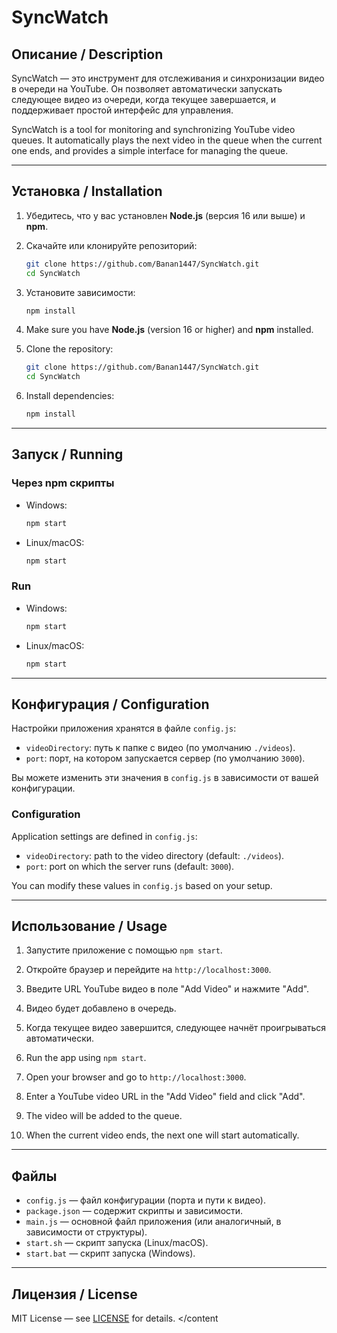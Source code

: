 # SyncWatch

## Описание / Description

SyncWatch — это инструмент для отслеживания и синхронизации видео в очереди на YouTube. Он позволяет автоматически запускать следующее видео из очереди, когда текущее завершается, и поддерживает простой интерфейс для управления.

SyncWatch is a tool for monitoring and synchronizing YouTube video queues. It automatically plays the next video in the queue when the current one ends, and provides a simple interface for managing the queue.

---

## Установка / Installation

1. Убедитесь, что у вас установлен **Node.js** (версия 16 или выше) и **npm**.
2. Скачайте или клонируйте репозиторий:
   ```bash
   git clone https://github.com/Banan1447/SyncWatch.git
   cd SyncWatch
   ```
3. Установите зависимости:
   ```bash
   npm install
   ```

1. Make sure you have **Node.js** (version 16 or higher) and **npm** installed.
2. Clone the repository:
   ```bash
   git clone https://github.com/Banan1447/SyncWatch.git
   cd SyncWatch
   ```
3. Install dependencies:
   ```bash
   npm install
   ```

---

## Запуск / Running

### Через npm скрипты

- Windows:
  ```bash
  npm start
  ```
- Linux/macOS:
  ```bash
  npm start
  ```

### Run

- Windows:
  ```bash
  npm start
  ```
- Linux/macOS:
  ```bash
  npm start
  ```

---

## Конфигурация / Configuration

Настройки приложения хранятся в файле `config.js`:

- `videoDirectory`: путь к папке с видео (по умолчанию `./videos`).
- `port`: порт, на котором запускается сервер (по умолчанию `3000`).

Вы можете изменить эти значения в `config.js` в зависимости от вашей конфигурации.

### Configuration

Application settings are defined in `config.js`:

- `videoDirectory`: path to the video directory (default: `./videos`).
- `port`: port on which the server runs (default: `3000`).

You can modify these values in `config.js` based on your setup.

---

## Использование / Usage

1. Запустите приложение с помощью `npm start`.
2. Откройте браузер и перейдите на `http://localhost:3000`.
3. Введите URL YouTube видео в поле "Add Video" и нажмите "Add".
4. Видео будет добавлено в очередь.
5. Когда текущее видео завершится, следующее начнёт проигрываться автоматически.

1. Run the app using `npm start`.
2. Open your browser and go to `http://localhost:3000`.
3. Enter a YouTube video URL in the "Add Video" field and click "Add".
4. The video will be added to the queue.
5. When the current video ends, the next one will start automatically.

---

## Файлы

- `config.js` — файл конфигурации (порта и пути к видео).
- `package.json` — содержит скрипты и зависимости.
- `main.js` — основной файл приложения (или аналогичный, в зависимости от структуры).
- `start.sh` — скрипт запуска (Linux/macOS).
- `start.bat` — скрипт запуска (Windows).

---

## Лицензия / License

MIT License — see [LICENSE](LICENSE) for details.
</content